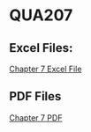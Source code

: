 # QUA207
## Excel Files:
[Chapter 7 Excel File](https://github.com/maalqurashi/QUA207/blob/main/Chapter%207.xlsx)
## PDF Files
[Chapter 7 PDF](https://github.com/maalqurashi/QUA207/blob/main/Chapter%207.pdf)
